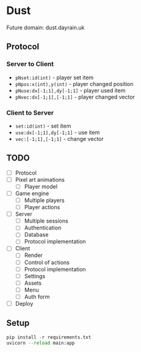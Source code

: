 # Dust

Future domain: dust.dayrain.uk

## Protocol

### Server to Client

- `pNset:id(int)` - player set item
- `pNpos:x(int),y(int)` - player changed position
- `pNuse:dx[-1;1],dy[-1;1]` - player used item
- `pNvec:dx[-1;1],[-1;1]` - player changed vector

### Client to Server

- `set:id(int)` - set item
- `use:dx[-1;1],dy[-1;1]` - use item
- `vec:[-1;1],[-1;1]` - change vector

## TODO

- [ ] Protocol
- [ ] Pixel art animations
  - [ ] Player model
- [ ] Game engine
  - [ ] Multiple players
  - [ ] Player actions
- [ ] Server
  - [ ] Multiple sessions
  - [ ] Authentication
  - [ ] Database
  - [ ] Protocol implementation
- [ ] Client
  - [ ] Render
  - [ ] Control of actions
  - [ ] Protocol implementation
  - [ ] Settings
  - [ ] Assets
  - [ ] Menu
  - [ ] Auth form
- [ ] Deploy

## Setup

```python -m venv .venv
pip install -r requirements.txt
uvicorn --reload main:app
```
